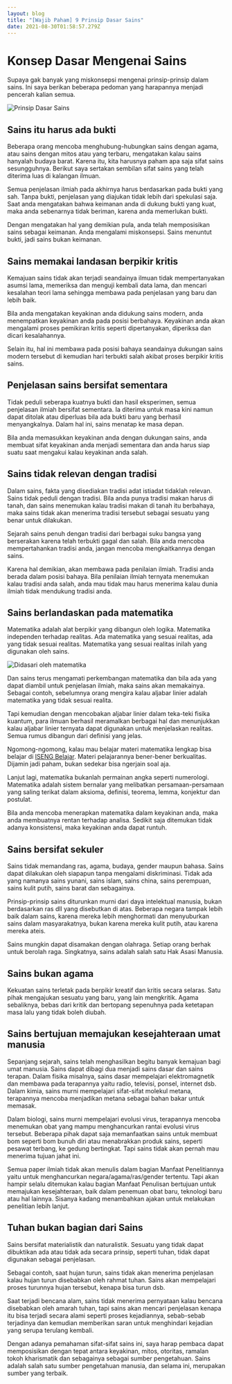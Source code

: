 ```yaml
---
layout: blog
title: "[Wajib Paham] 9 Prinsip Dasar Sains"
date: 2021-08-30T01:58:57.279Z
---
```

# Konsep Dasar Mengenai Sains

Supaya gak banyak yang miskonsepsi mengenai prinsip-prinsip dalam sains. Ini saya berikan beberapa pedoman yang harapannya menjadi pencerah kalian semua.

![Prinsip Dasar Sains](/images/uploads/prinsip-dasar-sains.jpg "Prinsip Dasar Sains")

## Sains itu harus ada bukti

Beberapa orang mencoba menghubung-hubungkan sains dengan agama, atau sains dengan mitos atau yang terbaru, mengatakan kalau sains hanyalah budaya barat. Karena itu, kita harusnya paham apa saja sifat sains sesungguhnya. Berikut saya sertakan sembilan sifat sains yang telah diterima luas di kalangan ilmuan.

Semua penjelasan ilmiah pada akhirnya harus berdasarkan pada bukti yang sah. Tanpa bukti, penjelasan yang diajukan tidak lebih dari spekulasi saja. Saat anda mengatakan bahwa keimanan anda di dukung bukti yang kuat, maka anda sebenarnya tidak beriman, karena anda memerlukan bukti.

Dengan mengatakan hal yang demikian pula, anda telah memposisikan sains sebagai keimanan. Anda mengalami miskonsepsi. Sains menuntut bukti, jadi sains bukan keimanan.

## Sains memakai landasan berpikir kritis

Kemajuan sains tidak akan terjadi seandainya ilmuan tidak mempertanyakan asumsi lama, memeriksa dan menguji kembali data lama, dan mencari kesalahan teori lama sehingga membawa pada penjelasan yang baru dan lebih baik.

Bila anda mengatakan keyakinan anda didukung sains modern, anda menempatkan keyakinan anda pada posisi berbahaya. Keyakinan anda akan mengalami proses pemikiran kritis seperti dipertanyakan, diperiksa dan dicari kesalahannya.

Selain itu, hal ini membawa pada posisi bahaya seandainya dukungan sains modern tersebut di kemudian hari terbukti salah akibat proses berpikir kritis sains.

## Penjelasan sains bersifat sementara

Tidak peduli seberapa kuatnya bukti dan hasil eksperimen, semua penjelasan ilmiah bersifat sementara. Ia diterima untuk masa kini namun dapat ditolak atau diperluas bila ada bukti baru yang berhasil menyangkalnya. Dalam hal ini, sains menatap ke masa depan.

Bila anda memasukkan keyakinan anda dengan dukungan sains, anda membuat sifat keyakinan anda menjadi sementara dan anda harus siap suatu saat mengakui kalau keyakinan anda salah.

## Sains tidak relevan dengan tradisi

Dalam sains, fakta yang disediakan tradisi adat istiadat tidaklah relevan. Sains tidak peduli dengan tradisi. Bila anda punya tradisi makan harus di tanah, dan sains menemukan kalau tradisi makan di tanah itu berbahaya, maka sains tidak akan menerima tradisi tersebut sebagai sesuatu yang benar untuk dilakukan.

Sejarah sains penuh dengan tradisi dari berbagai suku bangsa yang berserakan karena telah terbukti gagal dan salah. Bila anda mencoba mempertahankan tradisi anda, jangan mencoba mengkaitkannya dengan sains.

Karena hal demikian, akan membawa pada penilaian ilmiah. Tradisi anda berada dalam posisi bahaya. Bila penilaian ilmiah ternyata menemukan kalau tradisi anda salah, anda mau tidak mau harus menerima kalau dunia ilmiah tidak mendukung tradisi anda.

## Sains berlandaskan pada matematika

Matematika adalah alat berpikir yang dibangun oleh logika. Matematika independen terhadap realitas. Ada matematika yang sesuai realitas, ada yang tidak sesuai realitas. Matematika yang sesuai realitas inilah yang digunakan oleh sains.

![Didasari oleh matematika](/images/uploads/pondasinya-adalah-matematika.jpg "Didasari oleh matematika")

Dan sains terus mengamati perkembangan matematika dan bila ada yang dapat diambil untuk penjelasan ilmiah, maka sains akan memakainya. Sebagai contoh, sebelumnya orang mengira kalau aljabar linier adalah matematika yang tidak sesuai realita.

Tapi kemudian dengan mencobakan aljabar linier dalam teka-teki fisika kuantum, para ilmuan berhasil meramalkan berbagai hal dan menunjukkan kalau aljabar linier ternyata dapat digunakan untuk menjelaskan realitas. Semua rumus dibangun dari definisi yang jelas.

Ngomong-ngomong, kalau mau belajar materi matematika lengkap bisa belajar di [ISENG Belajar](https://iseng-project.id/). Materi pelajarannya bener-bener berkualitas. Dijamin jadi paham, bukan sedekar bisa ngerjain soal aja.

Lanjut lagi, matematika bukanlah permainan angka seperti numerologi. Matematika adalah sistem bernalar yang melibatkan persamaan-persamaan yang saling terikat dalam aksioma, definisi, teorema, lemma, konjektur dan postulat.

Bila anda mencoba menerapkan matematika dalam keyakinan anda, maka anda membuatnya rentan terhadap analisa. Sedikit saja ditemukan tidak adanya konsistensi, maka keyakinan anda dapat runtuh.

## Sains bersifat sekuler

Sains tidak memandang ras, agama, budaya, gender maupun bahasa. Sains dapat dilakukan oleh siapapun tanpa mengalami diskriminasi. Tidak ada yang namanya sains yunani, sains islam, sains china, sains perempuan, sains kulit putih, sains barat dan sebagainya.

Prinsip-prinsip sains diturunkan murni dari daya intelektual manusia, bukan berdasarkan ras dll yang disebutkan di atas. Beberapa negara tampak lebih baik dalam sains, karena mereka lebih menghormati dan menyuburkan sains dalam masyarakatnya, bukan karena mereka kulit putih, atau karena mereka ateis.

Sains mungkin dapat disamakan dengan olahraga. Setiap orang berhak untuk berolah raga. Singkatnya, sains adalah salah satu Hak Asasi Manusia.

## Sains bukan agama

Kekuatan sains terletak pada berpikir kreatif dan kritis secara selaras. Satu pihak mengajukan sesuatu yang baru, yang lain mengkritik. Agama sebaliknya, bebas dari kritik dan bertopang sepenuhnya pada ketetapan masa lalu yang tidak boleh diubah.

## Sains bertujuan memajukan kesejahteraan umat manusia

Sepanjang sejarah, sains telah menghasilkan begitu banyak kemajuan bagi umat manusia. Sains dapat dibagi dua menjadi sains dasar dan sains terapan. Dalam fisika misalnya, sains dasar mempelajari elektromagnetik dan membawa pada terapannya yaitu radio, televisi, ponsel, internet dsb. Dalam kimia, sains murni mempelajari sifat-sifat molekul metana, terapannya mencoba menjadikan metana sebagai bahan bakar untuk memasak.

Dalam biologi, sains murni mempelajari evolusi virus, terapannya mencoba menemukan obat yang mampu menghancurkan rantai evolusi virus tersebut. Beberapa pihak dapat saja memanfaatkan sains untuk membuat bom seperti bom bunuh diri atau menabrakkan produk sains, seperti pesawat terbang, ke gedung bertingkat. Tapi sains tidak akan pernah mau menerima tujuan jahat ini.

Semua paper ilmiah tidak akan menulis dalam bagian Manfaat Penelitiannya yaitu untuk menghancurkan negara/agama/ras/gender tertentu. Tapi akan hampir selalu ditemukan kalau bagian Manfaat Penulisan bertujuan untuk memajukan kesejahteraan, baik dalam penemuan obat baru, teknologi baru atau hal lainnya. Sisanya kadang menambahkan ajakan untuk melakukan penelitian lebih lanjut.

## Tuhan bukan bagian dari Sains

Sains bersifat materialistik dan naturalistik. Sesuatu yang tidak dapat dibuktikan ada atau tidak ada secara prinsip, seperti tuhan, tidak dapat digunakan sebagai penjelasan.

Sebagai contoh, saat hujan turun, sains tidak akan menerima penjelasan kalau hujan turun disebabkan oleh rahmat tuhan. Sains akan mempelajari proses turunnya hujan tersebut, kenapa bisa turun dsb.

Saat terjadi bencana alam, sains tidak menerima pernyataan kalau bencana disebabkan oleh amarah tuhan, tapi sains akan mencari penjelasan kenapa itu bisa terjadi secara alami seperti proses kejadiannya, sebab-sebab terjadinya dan kemudian memberikan saran untuk menghindari kejadian yang serupa terulang kembali.

Dengan adanya pemahaman sifat-sifat sains ini, saya harap pembaca dapat memposisikan dengan tepat antara keyakinan, mitos, otoritas, ramalan tokoh kharismatik dan sebagainya sebagai sumber pengetahuan. Sains adalah salah satu sumber pengetahuan manusia, dan selama ini, merupakan sumber yang terbaik.